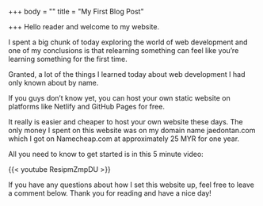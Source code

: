 +++
body = ""
title = "My First Blog Post"

+++
Hello reader and welcome to my website.

I spent a big chunk of today exploring the world of web development and one of my conclusions is that relearning something can feel like you’re learning something for the first time.

Granted, a lot of the things I learned today about web development I had only known about by name.

If you guys don’t know yet, you can host your own static website on platforms like Netlify and GitHub Pages for free.

It really is easier and cheaper to host your own website these days. The only money I spent on this website was on my domain name jaedontan.com which I got on Namecheap.com at approximately 25 MYR for one year.

All you need to know to get started is in this 5 minute video:

{{< youtube ResipmZmpDU >}}

If you have any questions about how I set this website up, feel free to leave a comment below. Thank you for reading and have a nice day!